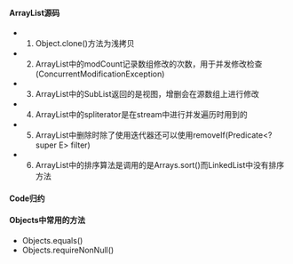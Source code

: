 #### ArrayList源码
- 1. Object.clone()方法为浅拷贝
- 2. ArrayList中的modCount记录数组修改的次数，用于并发修改检查(ConcurrentModificationException)
- 3. ArrayList中的SubList返回的是视图，增删会在源数组上进行修改
- 4. ArrayList中的spliterator是在stream中进行并发遍历时用到的
- 5. ArrayList中删除时除了使用迭代器还可以使用removeIf(Predicate<? super E> filter)
- 6. ArrayList中的排序算法是调用的是Arrays.sort()而LinkedList中没有排序方法

#### Code归约



#### Objects中常用的方法
- Objects.equals()
- Objects.requireNonNull()


